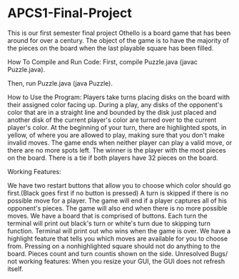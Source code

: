 # APCS1-Final-Project
This is our first semester final project Othello is a board game that has been around for over a century. The object of the game is to have the majority of the pieces on the board when the last playable square has been filled.

How To Compile and Run Code: First, compile Puzzle.java (javac Puzzle.java).

Then, run Puzzle.java (java Puzzle).

How to Use the Program: Players take turns placing disks on the board with their assigned color facing up. During a play, any disks of the opponent's color that are in a straight line and bounded by the disk just placed and another disk of the current player's color are turned over to the current player's color. At the beginning of your turn, there are highlighted spots, in yellow, of where you are allowed to play, making sure that you don't make invalid moves. The game ends when neither player can play a valid move, or there are no more spots left. The winner is the player with the most pieces on the board. There is a tie if both players have 32 pieces on the board.

Working Features:

We have two restart buttons that allow you to choose which color should go first.(Black goes first if no button is pressed) A turn is skipped if there is no possible move for a player. The game will end if a player captures all of his opponent's pieces. The game will also end when there is no more possible moves. We have a board that is comprised of buttons. Each turn the terminal will print out black's turn or white's turn due to skipping turn function. Terminal will print out who wins when the game is over. We have a highlight feature that tells you which moves are available for you to choose from. Pressing on a nonhighlighted square should not do anything to the board. Pieces count and turn countis shown on the side. Unresolved Bugs/ not working features: When you resize your GUI, the GUI does not refresh itself. 
